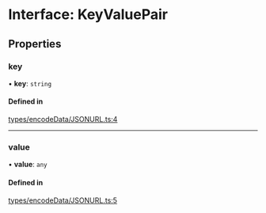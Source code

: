 # Interface: KeyValuePair

## Properties

### key

• **key**: `string`

#### Defined in

[types/encodeData/JSONURL.ts:4](https://github.com/ERC725Alliance/erc725.js/blob/6794bc5/src/types/encodeData/JSONURL.ts#L4)

___

### value

• **value**: `any`

#### Defined in

[types/encodeData/JSONURL.ts:5](https://github.com/ERC725Alliance/erc725.js/blob/6794bc5/src/types/encodeData/JSONURL.ts#L5)
